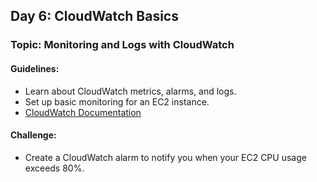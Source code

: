 ## **Day 6: CloudWatch Basics**
### Topic: Monitoring and Logs with CloudWatch
#### Guidelines:
- Learn about CloudWatch metrics, alarms, and logs.
- Set up basic monitoring for an EC2 instance.
- [CloudWatch Documentation](https://docs.aws.amazon.com/cloudwatch/index.html)

#### Challenge:
- Create a CloudWatch alarm to notify you when your EC2 CPU usage exceeds 80%.